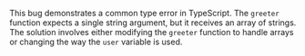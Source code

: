This bug demonstrates a common type error in TypeScript. The `greeter` function expects a single string argument, but it receives an array of strings.  The solution involves either modifying the `greeter` function to handle arrays or changing the way the `user` variable is used.